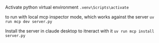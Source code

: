 Activate python virtual environment
```.venv\Scripts\activate```


to run with local mcp inspector mode, which works against the server
```uv run mcp dev server.py   ```

Install the server in claude desktop to itneract with it
```uv run mcp install server.py```


